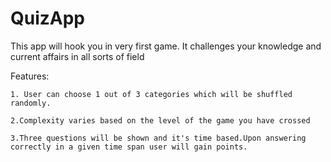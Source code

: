 # QuizApp


This app will hook you in very first game.
It challenges your knowledge and current affairs in all sorts of field

Features:

    1. User can choose 1 out of 3 categories which will be shuffled randomly.

    2.Complexity varies based on the level of the game you have crossed

    3.Three questions will be shown and it's time based.Upon answering correctly in a given time span user will gain points.
